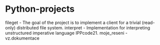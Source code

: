 # Python-projects
fileget - The goal of the project is to implement a client for a trivial (read-only) distributed file system.
interpret - Implementation for interpreting unstructured imperative language IPPcode21.
moje_reseni - vz.dokumentace
